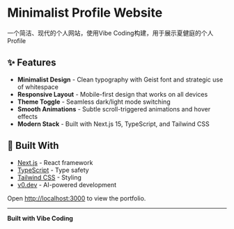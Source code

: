 # Minimalist Profile Website

一个简洁、现代的个人网站，使用Vibe Coding构建，用于展示夏健庭的个人Profile

## ✨ Features

- **Minimalist Design** - Clean typography with Geist font and strategic use of whitespace
- **Responsive Layout** - Mobile-first design that works on all devices
- **Theme Toggle** - Seamless dark/light mode switching
- **Smooth Animations** - Subtle scroll-triggered animations and hover effects
- **Modern Stack** - Built with Next.js 15, TypeScript, and Tailwind CSS

## 🚀 Built With

- [Next.js](https://nextjs.org/) - React framework
- [TypeScript](https://www.typescriptlang.org/) - Type safety
- [Tailwind CSS](https://tailwindcss.com/) - Styling
- [v0.dev](https://v0.dev/) - AI-powered development

Open [http://localhost:3000](http://localhost:3000) to view the portfolio.

---

**Built with Vibe Coding**
